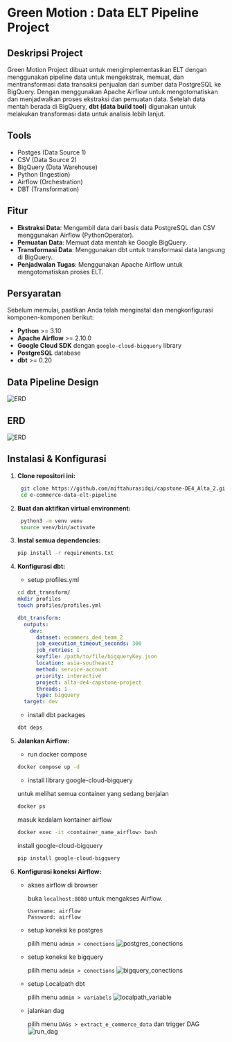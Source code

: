 # Green Motion : Data ELT Pipeline Project

## Deskripsi Project

Green Motion Project dibuat untuk mengimplementasikan ELT dengan menggunakan pipeline data untuk mengekstrak, memuat, dan mentransformasi data transaksi penjualan dari sumber data PostgreSQL ke BigQuery. Dengan menggunakan Apache Airflow untuk mengotomatiskan dan menjadwalkan proses ekstraksi dan pemuatan data. Setelah data mentah berada di BigQuery, **dbt (data build tool)** digunakan untuk melakukan transformasi data untuk analisis lebih lanjut.

## Tools

- Postges (Data Source 1)
- CSV (Data Source 2)
- BigQuery (Data Warehouse)
- Python (Ingestion)
- Airflow (Orchestration)
- DBT (Transformation)

## Fitur

- **Ekstraksi Data**: Mengambil data dari basis data PostgreSQL dan CSV menggunakan Airflow (PythonOperator).
- **Pemuatan Data**: Memuat data mentah ke Google BigQuery.
- **Transformasi Data**: Menggunakan dbt untuk transformasi data langsung di BigQuery.
- **Penjadwalan Tugas**: Menggunakan Apache Airflow untuk mengotomatiskan proses ELT.

## Persyaratan

Sebelum memulai, pastikan Anda telah menginstal dan mengkonfigurasi komponen-komponen berikut:

- **Python** >= 3.10
- **Apache Airflow** >= 2.10.0
- **Google Cloud SDK** dengan `google-cloud-bigquery` library
- **PostgreSQL** database
- **dbt** >= 0.20

## Data Pipeline Design

  ![ERD](img/DataPipelineDesign.png)

## ERD

  ![ERD](img/ERD.png)

## Instalasi & Konfigurasi

1. **Clone repositori ini:**

   ```bash
    git clone https://github.com/miftahurasidqi/capstone-DE4_Alta_2.git
    cd e-commerce-data-elt-pipeline
   ```

2. **Buat dan aktifkan virtual environment:**

   ```bash
    python3 -m venv venv
    source venv/bin/activate
   ```

3. **Instal semua dependencies:**

   ```bash
   pip install -r requirements.txt

   ```

4. **Konfigurasi dbt:**

   - setup profiles.yml

   ```bash
   cd dbt_transform/
   mkdir profiles
   touch profiles/profiles.yml
   ```

   ```yml
   dbt_transform:
     outputs:
       dev:
         dataset: ecommers_de4_team_2
         job_execution_timeout_seconds: 300
         job_retries: 1
         keyfile: /path/to/file/bigqueryKey.json
         location: asia-southeast2
         method: service-account
         priority: interactive
         project: alta-de4-capstone-project
         threads: 1
         type: bigquery
     target: dev
   ```

   - install dbt packages

   ```bash
   dbt deps
   ```

5. **Jalankan Airflow:**

   - run docker compose

   ```bash
   docker compose up -d
   ```

   - install library google-cloud-bigquery

   untuk melihat semua container yang sedang berjalan

   ```bash
   docker ps
   ```

   masuk kedalam kontainer airflow

   ```bash
   docker exec -it <container_name_airflow> bash
   ```

   install google-cloud-bigquery

   ```bash
   pip install google-cloud-bigquery
   ```

6. **Konfigurasi koneksi Airflow:**

   - akses airflow di browser

     buka `localhost:8080` untuk mengakses Airflow.

     ```
     Username: airflow
     Password: airflow
     ```

   - setup koneksi ke postgres

     pilih menu `admin > conections`
     ![postgres_conections](img/postgres_conn.png)

   - setup koneksi ke bigquery

     pilih menu `admin > conections`
     ![bigquery_conections](img/bigquery_conn.png)

   - setup Localpath dbt

     pilih menu `admin > variabels`
     ![localpath_variable](img/localpath.png)

   - jalankan dag

     pilih menu `DAGs > extract_e_commerce_data` dan trigger DAG
     ![run_dag](img/run_dag.png)
